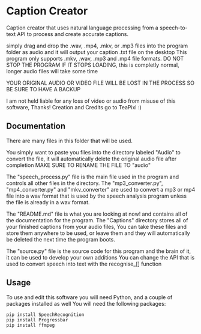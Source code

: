 # Caption Creator

Caption creator that uses natural language processing from a speech-to-text API to process and create accurate captions.

simply drag and drop the .wav, .mp4, .mkv, or .mp3 files into the program folder as audio and it will output your caption .txt file on the desktop
This program only supports .mkv, .wav, .mp3 and .mp4 file formats.
DO NOT STOP THE PROGRAM IF IT STOPS LOADING, this is completly normal, longer audio files will take some time

YOUR ORIGINAL AUDIO OR VIDEO FILE WILL BE LOST IN THE PROCESS SO BE SURE TO HAVE A BACKUP

I am not held liable for any loss of video or audio from misuse of this software, Thanks!
Creation and Credits go to TeaPixl :)



## Documentation

There are many files in this folder that will be used.

You simply want to paste you files into the directory labeled "Audio" to convert the file, it will automatically delete the original audio file after completion
MAKE SURE TO RENAME THE FILE TO "audio"

The "speech_process.py" file is the main file used in the program and controls all other files in the directory.
The "mp3_converter.py", "mp4_converter.py" and "mkv_converter" are used to convert a mp3 or mp4 file into a wav format that is used by the speech analysis program unless the file is already in a wav format.

The "README.md" file is what you are looking at now! and contains all of the documentation for the program.
The "Captions" directory stores all of your finished captions from your audio files,
You can take these files and store them anywhere to be used, or leave them and they will automatically be deleted the next time the program boots.

The "source.py" file is the source code for this program and the brain of it, it can be used to develop your own additions
You can change the API that is used to convert speech into text with the recognise_[] function

## Usage

To use and edit this software you will need Python, and a couple of packages installed as well
You will need the following packages:
```
pip install SpeechRecognition
pip install Progressbar
pip install ffmpeg
```

